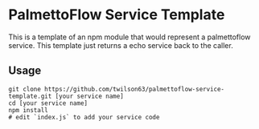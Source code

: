 # PalmettoFlow Service Template

This is a template of an npm module that would represent a palmettoflow service. This template just returns a echo service back to the caller.

## Usage

```
git clone https://github.com/twilson63/palmettoflow-service-template.git [your service name]
cd [your service name]
npm install
# edit `index.js` to add your service code
```
